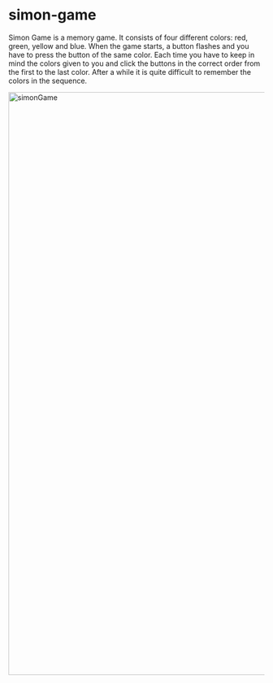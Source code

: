 # simon-game
Simon Game is a memory game. It consists of four different colors: red, green, yellow and blue. 
When the game starts, a button flashes and you have to press the button of the same color. Each time you have to keep in mind the colors given to you and click the buttons in the correct order from the first to the last color. 
After a while it is quite difficult to remember the colors in the sequence.

<img width="1147" alt="simonGame" src="https://github.com/nurdankaynar/simon-game/assets/105543080/d9279b3c-104b-42a5-a150-d115c241a534">
